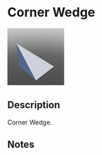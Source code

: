 # Corner Wedge

![Corner Wedge](../Cropped_Blocks/Building_Blocks/Corner_Wedge.png)

## Description
<!-- Write a description for this block -->
Corner Wedge.

## Notes
<!-- Any extra notes -->
